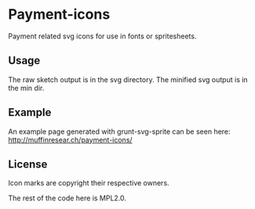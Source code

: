 # Payment-icons

Payment related svg icons for use in fonts or spritesheets.

## Usage

The raw sketch output is in the svg directory. The minified svg output is in the min dir.

## Example

An example page generated with grunt-svg-sprite can be seen here: http://muffinresear.ch/payment-icons/

##  License

Icon marks are copyright their respective owners.

The rest of the code here is MPL2.0.
